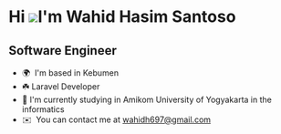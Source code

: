 Hi ![](https://user-images.githubusercontent.com/18350557/176309783-0785949b-9127-417c-8b55-ab5a4333674e.gif)I'm Wahid Hasim Santoso
===========================================================================================================================================

Software Engineer
-----------------

* 🌍  I'm based in Kebumen
* ☘️  Laravel Developer
* 🏫  I'm currently studying in Amikom University of Yogyakarta in the informatics
* ✉️  You can contact me at [wahidh697@gmail.com](mailto:wahidh697@gmail.com)


